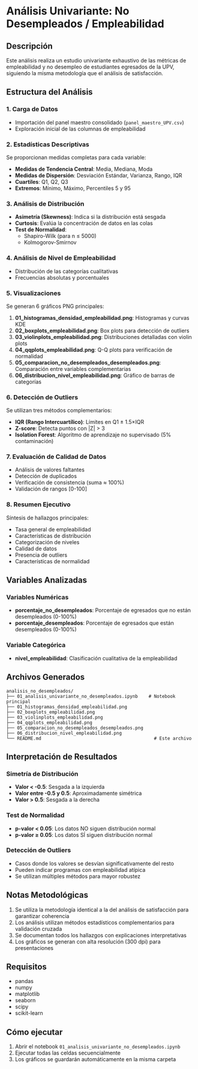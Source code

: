 # Análisis Univariante: No Desempleados / Empleabilidad

## Descripción

Este análisis realiza un estudio univariante exhaustivo de las métricas de empleabilidad y no desempleo de estudiantes egresados de la UPV, siguiendo la misma metodología que el análisis de satisfacción.

## Estructura del Análisis

### 1. **Carga de Datos**
- Importación del panel maestro consolidado (`panel_maestro_UPV.csv`)
- Exploración inicial de las columnas de empleabilidad

### 2. **Estadísticas Descriptivas**
Se proporcionan medidas completas para cada variable:
- **Medidas de Tendencia Central**: Media, Mediana, Moda
- **Medidas de Dispersión**: Desviación Estándar, Varianza, Rango, IQR
- **Cuartiles**: Q1, Q2, Q3
- **Extremos**: Mínimo, Máximo, Percentiles 5 y 95

### 3. **Análisis de Distribución**
- **Asimetría (Skewness)**: Indica si la distribución está sesgada
- **Curtosis**: Evalúa la concentración de datos en las colas
- **Test de Normalidad**:
  - Shapiro-Wilk (para n ≤ 5000)
  - Kolmogorov-Smirnov

### 4. **Análisis de Nivel de Empleabilidad**
- Distribución de las categorías cualitativas
- Frecuencias absolutas y porcentuales

### 5. **Visualizaciones**
Se generan 6 gráficos PNG principales:

1. **01_histogramas_densidad_empleabilidad.png**: Histogramas y curvas KDE
2. **02_boxplots_empleabilidad.png**: Box plots para detección de outliers
3. **03_violinplots_empleabilidad.png**: Distribuciones detalladas con violin plots
4. **04_qqplots_empleabilidad.png**: Q-Q plots para verificación de normalidad
5. **05_comparacion_no_desempleados_desempleados.png**: Comparación entre variables complementarias
6. **06_distribucion_nivel_empleabilidad.png**: Gráfico de barras de categorías

### 6. **Detección de Outliers**
Se utilizan tres métodos complementarios:
- **IQR (Rango Intercuartílico)**: Límites en Q1 ± 1.5×IQR
- **Z-score**: Detecta puntos con |Z| > 3
- **Isolation Forest**: Algoritmo de aprendizaje no supervisado (5% contaminación)

### 7. **Evaluación de Calidad de Datos**
- Análisis de valores faltantes
- Detección de duplicados
- Verificación de consistencia (suma ≈ 100%)
- Validación de rangos [0-100]

### 8. **Resumen Ejecutivo**
Síntesis de hallazgos principales:
- Tasa general de empleabilidad
- Características de distribución
- Categorización de niveles
- Calidad de datos
- Presencia de outliers
- Características de normalidad

## Variables Analizadas

### Variables Numéricas
- **porcentaje_no_desempleados**: Porcentaje de egresados que no están desempleados (0-100%)
- **porcentaje_desempleados**: Porcentaje de egresados que están desempleados (0-100%)

### Variable Categórica
- **nivel_empleabilidad**: Clasificación cualitativa de la empleabilidad

## Archivos Generados

```
analisis_no_desempleados/
├── 01_analisis_univariante_no_desempleados.ipynb    # Notebook principal
├── 01_histogramas_densidad_empleabilidad.png
├── 02_boxplots_empleabilidad.png
├── 03_violinplots_empleabilidad.png
├── 04_qqplots_empleabilidad.png
├── 05_comparacion_no_desempleados_desempleados.png
├── 06_distribucion_nivel_empleabilidad.png
└── README.md                                          # Este archivo
```

## Interpretación de Resultados

### Simetría de Distribución
- **Valor < -0.5**: Sesgada a la izquierda
- **Valor entre -0.5 y 0.5**: Aproximadamente simétrica
- **Valor > 0.5**: Sesgada a la derecha

### Test de Normalidad
- **p-valor < 0.05**: Los datos NO siguen distribución normal
- **p-valor ≥ 0.05**: Los datos SÍ siguen distribución normal

### Detección de Outliers
- Casos donde los valores se desvían significativamente del resto
- Pueden indicar programas con empleabilidad atípica
- Se utilizan múltiples métodos para mayor robustez

## Notas Metodológicas

1. Se utiliza la metodología identical a la del análisis de satisfacción para garantizar coherencia
2. Los análisis utilizan métodos estadísticos complementarios para validación cruzada
3. Se documentan todos los hallazgos con explicaciones interpretativas
4. Los gráficos se generan con alta resolución (300 dpi) para presentaciones

## Requisitos

- pandas
- numpy
- matplotlib
- seaborn
- scipy
- scikit-learn

## Cómo ejecutar

1. Abrir el notebook `01_analisis_univariante_no_desempleados.ipynb`
2. Ejecutar todas las celdas secuencialmente
3. Los gráficos se guardarán automáticamente en la misma carpeta
